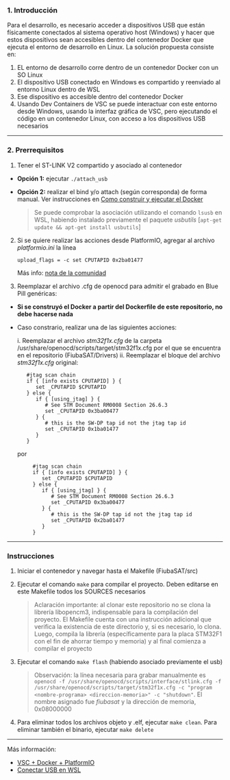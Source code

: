 ### 1. Introducción

Para el desarrollo, es necesario acceder a dispositivos USB que están físicamente conectados al sistema operativo host (Windows) y hacer que estos dispositivos sean accesibles dentro del contenedor Docker que ejecuta el entorno de desarrollo en Linux. La solución propuesta consiste en:

1. EL entorno de desarrollo corre dentro de un contenedor Docker con un SO Linux
2. El dispositivo USB conectado en Windows es compartido y reenviado al entorno Linux dentro de WSL
3. Ese dispositivo es accesible dentro del contenedor Docker
4. Usando Dev Containers de VSC se puede interactuar con este entorno desde Windows, usando la interfaz gráfica de VSC, pero ejecutando el código en un contenedor Linux, con acceso a los dispositivos USB necesarios

---

### 2. Prerrequisitos
1. Tener el ST-LINK V2 compartido y asociado al contenedor
   
- **Opción 1:** ejecutar `./attach_usb`

- **Opción 2:** realizar el bind y/o attach (según corresponda) de forma manual. Ver instrucciones en [Como construir y ejecutar el Docker](https://github.com/fran855/FiubaSAT/blob/5e3dd43a80d1b997840d32e1bd523a2408d4fb46/Apuntes/Manuales/Como%20construir%20y%20ejecutar%20el%20Docker.md)

   > Se puede comprobar la asociación utilizando el comando `lsusb` en WSL, habiendo instalado previamente el paquete *usbutils* [`apt-get update && apt-get install usbutils`]

2. Si se quiere realizar las acciones desde PlatformIO, agregar al archivo *platformio.ini* la línea

    `upload_flags = -c set CPUTAPID 0x2ba01477`

    Más info: [nota de la comunidad](https://community.platformio.org/t/debugging-of-stm32f103-clone-bluepill-board-wrong-idcode/14635)

3. Reemplazar el archivo .cfg de openocd para admitir el grabado en Blue Pill genéricas:
  - **Si se construyó el Docker a partir del Dockerfile de este repositorio, no debe hacerse nada**
  - Caso constrario, realizar una de las siguientes acciones:
    
    i. Reemplazar el archivo *stm32f1x.cfg* de la carpeta /usr/share/openocd/scripts/target/stm32f1x.cfg por el que se encuentra en el repositorio (FiubaSAT/Drivers)
    ii. Reemplazar el bloque del archivo *stm32f1x.cfg* original:
    
       ```
          #jtag scan chain
          if { [info exists CPUTAPID] } {
             set _CPUTAPID $CPUTAPID
          } else {
             if { [using_jtag] } {
                # See STM Document RM0008 Section 26.6.3
                set _CPUTAPID 0x3ba00477
             } {
                # this is the SW-DP tap id not the jtag tap id
                set _CPUTAPID 0x1ba01477
             }
          }
       ```
      
       por
    
       ```
            #jtag scan chain
            if { [info exists CPUTAPID] } {
               set _CPUTAPID $CPUTAPID
            } else {
               if { [using_jtag] } {
                  # See STM Document RM0008 Section 26.6.3
                  set _CPUTAPID 0x3ba00477
               } {
                  # this is the SW-DP tap id not the jtag tap id
                  set _CPUTAPID 0x2ba01477
               }
            }
       ```
---

### Instrucciones
1. Iniciar el contenedor y navegar hasta el Makefile (FiubaSAT/src)
2. Ejecutar el comando `make` para compilar el proyecto. Deben editarse en este Makefile todos los SOURCES necesarios
   
   > Aclaración importante: al clonar este repositorio no se clona la librería libopencm3, indispensable para la compilación del proyecto. El Makefile cuenta con una instrucción adicional que verifica la existencia de este directorio y, si es necesario, lo clona. Luego, compila la librería (específicamente para la placa STM32F1 con el fin de ahorrar tiempo y memoria) y al final comienza a compilar el proyecto

3. Ejecutar el comando `make flash` (habiendo asociado previamente el usb)

   > Observación: la línea necesaria para grabar manualmente es  `openocd -f /usr/share/openocd/scripts/interface/stlink.cfg -f /usr/share/openocd/scripts/target/stm32f1x.cfg -c "program <nombre-programa> <direccion-memoria>" -c "shutdown"`. El nombre asignado fue *fiubasat* y la dirección de memoria, 0x08000000 

4. Para eliminar todos los archivos objeto y .elf, ejecutar `make clean`. Para eliminar también el binario, ejecutar `make delete`

---
Más información: 
- [VSC + Docker + PlatformIO](https://www.linkedin.com/pulse/connecting-microcontrollers-platformio-running-linux-windows-jenssen-c6ulf/)
- [Conectar USB en WSL](https://learn.microsoft.com/en-us/windows/wsl/connect-usb)
